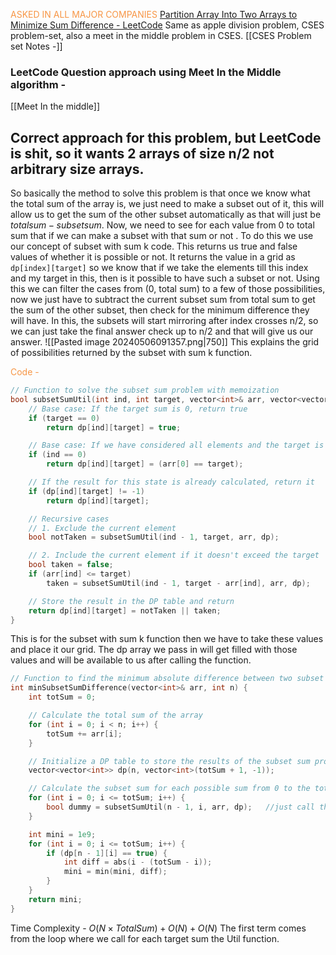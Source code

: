 <font color="#f79646">ASKED IN ALL MAJOR COMPANIES</font>
[Partition Array Into Two Arrays to Minimize Sum Difference - LeetCode](https://leetcode.com/problems/partition-array-into-two-arrays-to-minimize-sum-difference/description/)
Same as apple division problem, CSES problem-set, also a meet in the middle problem in CSES.
[[CSES Problem set Notes -]]

### LeetCode Question approach using Meet In the Middle algorithm -
[[Meet In the middle]]

## Correct approach for this problem, but LeetCode is shit, so it wants 2 arrays of size n/2 not arbitrary size arrays.

So basically the method to solve this problem is that once we know what the total sum of the array is,  we just need to make a subset out of it, this will allow us to get the sum of the other subset automatically as that will just be $total sum-subset sum$. Now, we need to see for each value from 0 to total sum that if we can make a subset with that sum or not . To do this we use our concept of subset with sum k code. This returns us  true and false values of whether it is possible or not. 
It returns the value in a grid as `dp[index][target]` so we know that if we take the elements till this index and my target in this, then is it possible to have such a subset or not. Using this we can filter the cases from (0, total sum) to a few of those possibilities, now we just have to subtract the current subset sum from total sum to get the sum of the other subset, then check for the minimum difference they will have.
In this, the subsets will start mirroring after index crosses n/2, so we can just take the final answer check up to n/2 and that will give us our answer.
![[Pasted image 20240506091357.png|750]]
This explains the grid of possibilities returned by the subset with sum k function. 

<font color="#f79646">Code -</font>
```C++
// Function to solve the subset sum problem with memoization
bool subsetSumUtil(int ind, int target, vector<int>& arr, vector<vector<int>>& dp) {
    // Base case: If the target sum is 0, return true
    if (target == 0)
        return dp[ind][target] = true;

    // Base case: If we have considered all elements and the target is still not 0, return false
    if (ind == 0)
        return dp[ind][target] = (arr[0] == target);

    // If the result for this state is already calculated, return it
    if (dp[ind][target] != -1)
        return dp[ind][target];

    // Recursive cases
    // 1. Exclude the current element
    bool notTaken = subsetSumUtil(ind - 1, target, arr, dp);

    // 2. Include the current element if it doesn't exceed the target
    bool taken = false;
    if (arr[ind] <= target)
        taken = subsetSumUtil(ind - 1, target - arr[ind], arr, dp);

    // Store the result in the DP table and return
    return dp[ind][target] = notTaken || taken;
}
```

This is for the subset with sum k function then we have to take these values and place it our grid. The dp array we pass in will get filled with those values and will be available to us after calling the function.

```C++
// Function to find the minimum absolute difference between two subset sums
int minSubsetSumDifference(vector<int>& arr, int n) {
    int totSum = 0;

    // Calculate the total sum of the array
    for (int i = 0; i < n; i++) {
        totSum += arr[i];
    }

    // Initialize a DP table to store the results of the subset sum problem
    vector<vector<int>> dp(n, vector<int>(totSum + 1, -1));

    // Calculate the subset sum for each possible sum from 0 to the total sum
    for (int i = 0; i <= totSum; i++) {
        bool dummy = subsetSumUtil(n - 1, i, arr, dp);   //just call the function to get the dp array filled with the possibilities. for each target value.
    }

    int mini = 1e9;
    for (int i = 0; i <= totSum; i++) {
        if (dp[n - 1][i] == true) {
            int diff = abs(i - (totSum - i));
            mini = min(mini, diff);
        }
    }
    return mini;
}
```

Time Complexity - 
$O(N \times Total Sum) + O(N) + O(N)$ 
The first term comes from the loop where we call for each target sum the Util function.



